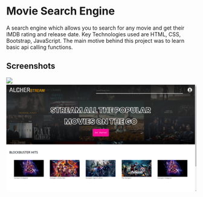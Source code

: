 
# Movie Search Engine

A search engine which allows you to search for any movie and get their IMDB rating and release date. Key Technologies used are HTML, CSS, Bootstrap, JavaScript. The main motive behind this project was to learn basic api calling functions.


## Screenshots

<img src="2022-07-09(1).png" />
<img src="2022-07-09.png" />
